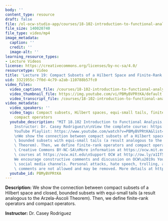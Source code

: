 ```yaml
---
body: ''
content_type: resource
draft: false
file: /ol-ocw-studio-app/courses/18-102-introduction-to-functional-analysis-spring-2021/18102-sp21-lecture-19_360p_16_9.mp4
file_size: 140020740
file_type: video/mp4
image_metadata:
  caption: ''
  credit: ''
  image-alt: ''
learning_resource_types:
- Lecture Videos
license: https://creativecommons.org/licenses/by-nc-sa/4.0/
resourcetype: Video
title: 'Lecture 19: Compact Subsets of a Hilbert Space and Finite-Rank Operators'
uid: 3321955c-7f0d-4c79-a2ab-110788b57fc0
video_files:
  video_captions_file: /courses/18-102-introduction-to-functional-analysis-spring-2021/1glZoXyWWVchAy6znJQUWYezBTh7oU2VE_transcript.webvtt
  video_thumbnail_file: https://img.youtube.com/vi/PBMyBVPRtKA/default.jpg
  video_transcript_file: /courses/18-102-introduction-to-functional-analysis-spring-2021/1glZoXyWWVchAy6znJQUWYezBTh7oU2VE_transcript.pdf
video_metadata:
  video_speakers: ''
  video_tags: Compact subsets, Hilbert spaces, equi-small tails, finite-rank operators,
    compact operators
  youtube_description: "MIT 18.102 Introduction to Functional Analysis, Spring 2021\n\
    Instructor: Dr. Casey Rodriguez\n\nView the complete course: https://ocw.mit.edu/courses/18-102-introduction-to-functional-analysis-spring-2021/\n\
    YouTube Playlist: https://www.youtube.com/watch?v=PBMyBVPRtKA&list=PLUl4u3cNGP63micsJp_--fRAjZXPrQzW_&index=19\n\
    \nWe show the connection between compact subsets of a Hilbert space and closed,\
    \ bounded subsets with equi-small tails (a result analogous to the Arzela-Ascoli\
    \ Theorem). Then, we define finite-rank operators and compact operators.\n\nLicense:\
    \ Creative Commons BY-NC-SA\nMore information at https://ocw.mit.edu/terms\nMore\
    \ courses at https://ocw.mit.edu\nSupport OCW at http://ow.ly/a1If50zVRlQ\n\n\
    We encourage constructive comments and discussion on OCW\u2019s YouTube and other\
    \ social media channels. Personal attacks, hate speech, trolling, and inappropriate\
    \ comments are not allowed and may be removed. More details at https://ocw.mit.edu/comments."
  youtube_id: PBMyBVPRtKA
---
```

**Description:** We show the connection between compact subsets of a Hilbert space and closed, bounded subsets with equi-small tails (a result analogous to the Arzela-Ascoli Theorem). Then, we define finite-rank operators and compact operators.

**Instructor:** Dr. Casey Rodriguez